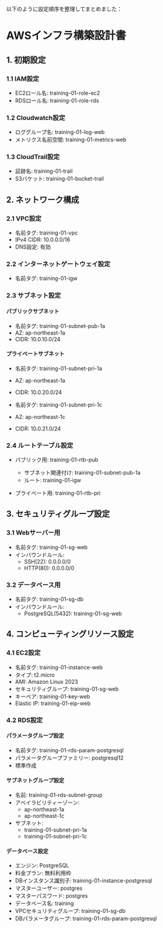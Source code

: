 以下のように設定順序を整理してまとめました：

# AWSインフラ構築設計書

## 1. 初期設定
### 1.1 IAM設定
- EC2ロール名: training-01-role-ec2
- RDSロール名: training-01-role-rds

### 1.2 Cloudwatch設定
- ロググループ名: training-01-log-web
- メトリクス名前空間: training-01-metrics-web

### 1.3 CloudTrail設定
- 証跡名: training-01-trail
- S3バケット: training-01-bucket-trail

## 2. ネットワーク構成
### 2.1 VPC設定
- 名前タグ: training-01-vpc
- IPv4 CIDR: 10.0.0.0/16
- DNS設定: 有効

### 2.2 インターネットゲートウェイ設定
- 名前タグ: training-01-igw

### 2.3 サブネット設定
#### パブリックサブネット
- 名前タグ: training-01-subnet-pub-1a
- AZ: ap-northeast-1a
- CIDR: 10.0.10.0/24

#### プライベートサブネット
- 名前タグ: training-01-subnet-pri-1a
- AZ: ap-northeast-1a
- CIDR: 10.0.20.0/24

- 名前タグ: training-01-subnet-pri-1c
- AZ: ap-northeast-1c
- CIDR: 10.0.21.0/24

### 2.4 ルートテーブル設定
- パブリック用: training-01-rtb-pub
  - サブネット関連付け: training-01-subnet-pub-1a
  - ルート: training-01-igw

- プライベート用: training-01-rtb-pri

## 3. セキュリティグループ設定
### 3.1 Webサーバー用
- 名前タグ: training-01-sg-web
- インバウンドルール:
  - SSH(22): 0.0.0.0/0
  - HTTP(80): 0.0.0.0/0

### 3.2 データベース用
- 名前タグ: training-01-sg-db
- インバウンドルール:
  - PostgreSQL(5432): training-01-sg-web

## 4. コンピューティングリソース設定
### 4.1 EC2設定
- 名前タグ: training-01-instance-web
- タイプ: t2.micro
- AMI: Amazon Linux 2023
- セキュリティグループ: training-01-sg-web
- キーペア: training-01-key-web
- Elastic IP: training-01-eip-web

### 4.2 RDS設定
#### パラメータグループ設定
- 名前タグ: training-01-rds-param-postgresql
- パラメータグループファミリー: postgresql12
- 標準作成

#### サブネットグループ設定
- 名前: training-01-rds-subnet-group
- アベイラビリティーゾーン:
  - ap-northeast-1a
  - ap-northeast-1c
- サブネット:
  - training-01-subnet-pri-1a
  - training-01-subnet-pri-1c

#### データベース設定
- エンジン: PostgreSQL
- 料金プラン: 無料利用枠
- DBインスタンス識別子: training-01-instance-postgresql
- マスターユーザー: postgres
- マスターパスワード: postgres
- データベース名: training
- VPCセキュリティグループ: training-01-sg-db
- DBパラメータグループ: training-01-rds-param-postgresql